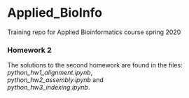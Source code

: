 # Applied_BioInfo
Training repo for Applied Bioinformatics course spring 2020

### Homework 2

The solutions to the second homework are found in the files:   
*python_hw1_alignment.ipynb*,    
*python_hw2_assembly.ipynb*	and   
*python_hw3_indexing.ipynb*.
